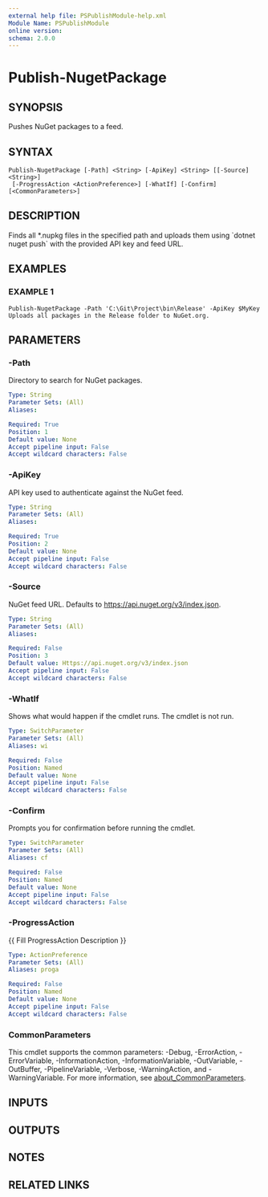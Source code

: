 ```yaml
---
external help file: PSPublishModule-help.xml
Module Name: PSPublishModule
online version:
schema: 2.0.0
---
```


# Publish-NugetPackage

## SYNOPSIS
Pushes NuGet packages to a feed.

## SYNTAX

```
Publish-NugetPackage [-Path] <String> [-ApiKey] <String> [[-Source] <String>]
 [-ProgressAction <ActionPreference>] [-WhatIf] [-Confirm] [<CommonParameters>]
```

## DESCRIPTION
Finds all *.nupkg files in the specified path and uploads them using
\`dotnet nuget push\` with the provided API key and feed URL.

## EXAMPLES

### EXAMPLE 1
```
Publish-NugetPackage -Path 'C:\Git\Project\bin\Release' -ApiKey $MyKey
Uploads all packages in the Release folder to NuGet.org.
```

## PARAMETERS

### -Path
Directory to search for NuGet packages.

```yaml
Type: String
Parameter Sets: (All)
Aliases:

Required: True
Position: 1
Default value: None
Accept pipeline input: False
Accept wildcard characters: False
```

### -ApiKey
API key used to authenticate against the NuGet feed.

```yaml
Type: String
Parameter Sets: (All)
Aliases:

Required: True
Position: 2
Default value: None
Accept pipeline input: False
Accept wildcard characters: False
```

### -Source
NuGet feed URL.
Defaults to https://api.nuget.org/v3/index.json.

```yaml
Type: String
Parameter Sets: (All)
Aliases:

Required: False
Position: 3
Default value: Https://api.nuget.org/v3/index.json
Accept pipeline input: False
Accept wildcard characters: False
```

### -WhatIf
Shows what would happen if the cmdlet runs.
The cmdlet is not run.

```yaml
Type: SwitchParameter
Parameter Sets: (All)
Aliases: wi

Required: False
Position: Named
Default value: None
Accept pipeline input: False
Accept wildcard characters: False
```

### -Confirm
Prompts you for confirmation before running the cmdlet.

```yaml
Type: SwitchParameter
Parameter Sets: (All)
Aliases: cf

Required: False
Position: Named
Default value: None
Accept pipeline input: False
Accept wildcard characters: False
```

### -ProgressAction
{{ Fill ProgressAction Description }}

```yaml
Type: ActionPreference
Parameter Sets: (All)
Aliases: proga

Required: False
Position: Named
Default value: None
Accept pipeline input: False
Accept wildcard characters: False
```

### CommonParameters
This cmdlet supports the common parameters: -Debug, -ErrorAction, -ErrorVariable, -InformationAction, -InformationVariable, -OutVariable, -OutBuffer, -PipelineVariable, -Verbose, -WarningAction, and -WarningVariable. For more information, see [about_CommonParameters](http://go.microsoft.com/fwlink/?LinkID=113216).

## INPUTS

## OUTPUTS

## NOTES

## RELATED LINKS

